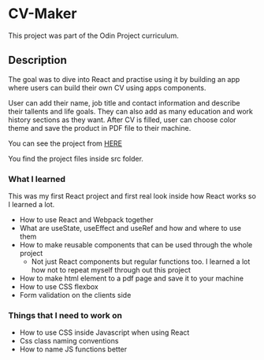 # CV-Maker
This project was part of the Odin Project curriculum.


## Description
The goal was to dive into React and practise using it by building an app where users can build their own CV using apps components.   

User can add their name, job title and contact information and describe their tallents and life goals. They can also add as many education and work history sections as they want. 
After CV is filled, user can choose color theme and save the product in PDF file to their machine.

You can see the project from [HERE](https://miianyy.github.io/cv-maker/ "Link to my projects gh-pages")

You find the project files inside src folder.

### What I learned

This was my first React project and first real look inside how React works so I learned a lot.
* How to use React and Webpack together
* What are useState, useEffect and useRef and how and where to use them
* How to make reusable components that can be used through the whole project
  * Not just React components but regular functions too. I learned a lot how not to repeat myself through out this project
* How to make html element to a pdf page and save it to your machine
* How to use CSS flexbox 
* Form validation on the clients side


### Things that I need to work on
* How to use CSS inside Javascript when using React
* Css class naming conventions
* How to name JS functions better
